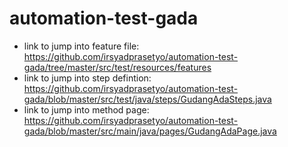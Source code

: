 # automation-test-gada
- link to jump into feature file: https://github.com/irsyadprasetyo/automation-test-gada/tree/master/src/test/resources/features
- link to jump into step defintion: https://github.com/irsyadprasetyo/automation-test-gada/blob/master/src/test/java/steps/GudangAdaSteps.java
- link to jump into method page: https://github.com/irsyadprasetyo/automation-test-gada/blob/master/src/main/java/pages/GudangAdaPage.java 

